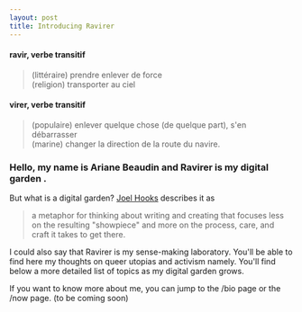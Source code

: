 ```yaml
---
layout: post
title: Introducing Ravirer
---
```


#### ravir, verbe transitif
> (littéraire) prendre enlever de force  
> (religion) transporter au ciel

#### virer, verbe transitif
> (populaire) enlever quelque chose (de quelque part), s'en débarrasser  
>  (marine) changer la direction de la route du navire.


### Hello, my name is Ariane Beaudin and Ravirer is my digital garden .

But what is a digital garden? [Joel Hooks](https://joelhooks.com/digital-garden "Joel Hooks") describes it as

> a metaphor for thinking about writing and creating that focuses less on the resulting "showpiece" and more on the process, care, and craft it takes to get there.

I could also say that Ravirer is my sense-making laboratory.  You'll be able to find here my thoughts on queer utopias and activism namely. You'll find below a more detailed list of topics as my digital garden grows.

If you want to know more about me, you can jump to the /bio page or the /now page. (to be coming soon)
